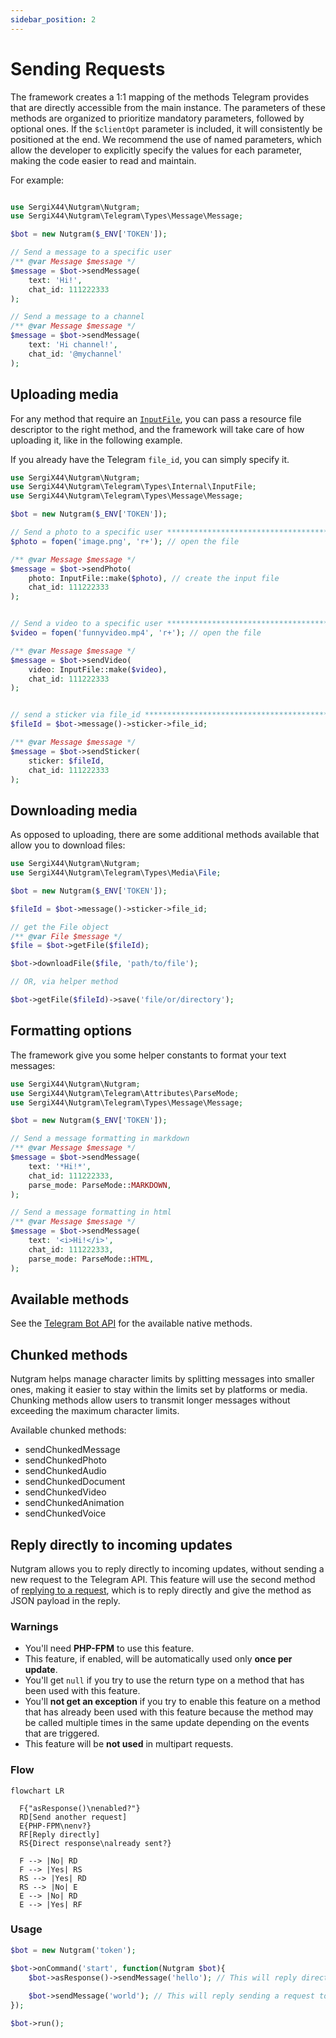 ```yaml
---
sidebar_position: 2
---
```


# Sending Requests

The framework creates a 1:1 mapping of the methods Telegram provides that are directly accessible from the main
instance. The parameters of these methods are organized to prioritize mandatory parameters, followed by optional ones.
If the `$clientOpt` parameter is included, it will consistently be positioned at the end.
We recommend the use of named parameters, which allow the developer to explicitly specify the values for each parameter, 
making the code easier to read and maintain.

For example:

```php

use SergiX44\Nutgram\Nutgram;
use SergiX44\Nutgram\Telegram\Types\Message\Message;

$bot = new Nutgram($_ENV['TOKEN']);

// Send a message to a specific user
/** @var Message $message */
$message = $bot->sendMessage(
    text: 'Hi!',
    chat_id: 111222333
);

// Send a message to a channel
/** @var Message $message */
$message = $bot->sendMessage(
    text: 'Hi channel!',
    chat_id: '@mychannel'
);
```

## Uploading media

For any method that require an [`InputFile`](https://core.telegram.org/bots/api#inputfile), you can pass a resource file
descriptor to the right method, and the framework will take care of how uploading it, like in the following example.

If you already have the Telegram `file_id`, you can simply specify it.

```php
use SergiX44\Nutgram\Nutgram;
use SergiX44\Nutgram\Telegram\Types\Internal\InputFile;
use SergiX44\Nutgram\Telegram\Types\Message\Message;

$bot = new Nutgram($_ENV['TOKEN']);

// Send a photo to a specific user ***********************************************
$photo = fopen('image.png', 'r+'); // open the file

/** @var Message $message */
$message = $bot->sendPhoto(
    photo: InputFile::make($photo), // create the input file
    chat_id: 111222333
);


// Send a video to a specific user ***********************************************
$video = fopen('funnyvideo.mp4', 'r+'); // open the file

/** @var Message $message */
$message = $bot->sendVideo(
    video: InputFile::make($video),
    chat_id: 111222333
);


// send a sticker via file_id ****************************************************
$fileId = $bot->message()->sticker->file_id;

/** @var Message $message */
$message = $bot->sendSticker(
    sticker: $fileId,
    chat_id: 111222333
);
```

## Downloading media

As opposed to uploading, there are some additional methods available that allow you to download files:

```php
use SergiX44\Nutgram\Nutgram;
use SergiX44\Nutgram\Telegram\Types\Media\File;

$bot = new Nutgram($_ENV['TOKEN']);

$fileId = $bot->message()->sticker->file_id;

// get the File object
/** @var File $message */
$file = $bot->getFile($fileId);

$bot->downloadFile($file, 'path/to/file');

// OR, via helper method

$bot->getFile($fileId)->save('file/or/directory');

```

## Formatting options

The framework give you some helper constants to format your text messages:

```php
use SergiX44\Nutgram\Nutgram;
use SergiX44\Nutgram\Telegram\Attributes\ParseMode;
use SergiX44\Nutgram\Telegram\Types\Message\Message;

$bot = new Nutgram($_ENV['TOKEN']);

// Send a message formatting in markdown
/** @var Message $message */
$message = $bot->sendMessage(
    text: '*Hi!*',
    chat_id: 111222333,
    parse_mode: ParseMode::MARKDOWN,
);

// Send a message formatting in html
/** @var Message $message */
$message = $bot->sendMessage(
    text: '<i>Hi!</i>',
    chat_id: 111222333,
    parse_mode: ParseMode::HTML,
);
```

## Available methods
See the [Telegram Bot API](https://core.telegram.org/bots/api#available-methods) for the available native methods.

## Chunked methods
Nutgram helps manage character limits by splitting messages into smaller ones,
making it easier to stay within the limits set by platforms or media.
Chunking methods allow users to transmit longer messages without exceeding the maximum character limits.

Available chunked methods:
- sendChunkedMessage
- sendChunkedPhoto
- sendChunkedAudio
- sendChunkedDocument
- sendChunkedVideo
- sendChunkedAnimation
- sendChunkedVoice

## Reply directly to incoming updates
Nutgram allows you to reply directly to incoming updates, without sending a new request to the Telegram API.
This feature will use the second method of 
[replying to a request](https://core.telegram.org/bots/faq#how-can-i-make-requests-in-response-to-updates), 
which is to reply directly and give the method as JSON payload in the reply.

### Warnings
- You'll need **PHP-FPM** to use this feature.
- This feature, if enabled, will be automatically used only **once per update**. 
- You'll get `null` if you try to use the return type on a method that has been used with this feature. 
- You'll **not get an exception** if you try to enable this feature on a method that has already been used with this feature
  because the method may be called multiple times in the same update depending on the events that are triggered. 
- This feature will be **not used** in multipart requests.

### Flow
```mermaid
flowchart LR

  F{"asResponse()\nenabled?"}
  RD[Send another request]
  E{PHP-FPM\nenv?}
  RF[Reply directly]
  RS{Direct response\nalready sent?}

  F --> |No| RD
  F --> |Yes| RS
  RS --> |Yes| RD
  RS --> |No| E
  E --> |No| RD
  E --> |Yes| RF
```

### Usage
```php
$bot = new Nutgram('token');

$bot->onCommand('start', function(Nutgram $bot){
    $bot->asResponse()->sendMessage('hello'); // This will reply directly and give the method as JSON payload in the reply
    
    $bot->sendMessage('world'); // This will reply sending a request to the Telegram API
});

$bot->run();
```